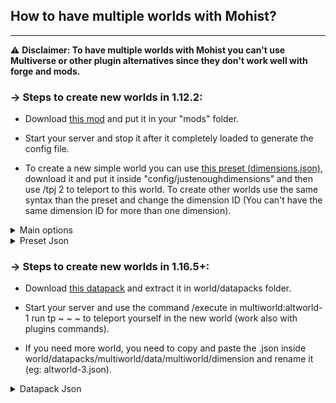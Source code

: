 ## How to have multiple worlds with Mohist?
---

⚠️ **Disclaimer: To have multiple worlds with Mohist you can't use Multiverse or other plugin alternatives since they don't work well with forge and mods.**

### -> Steps to create new worlds in 1.12.2: 

* Download [this mod](https://www.curseforge.com/minecraft/mc-mods/just-enough-dimensions) and put it in your "mods" folder.

* Start your server and stop it after it completely loaded to generate the config file.

* To create a new simple world you can use [this preset (dimensions.json)](https://cdn.discordapp.com/attachments/815331146303799296/825439539438157904/dimensions.json), download it and put it inside "config/justenoughdimensions" and then use /tpj 2 to teleport to this world. To create other worlds use the same syntax than the preset and change the dimension ID (You can't have the same dimension ID for more than one dimension).

<details>
  <summary>Main options</summary>
  
    - "dim" : Should be the same than the dimension ID.
  
    - "load_on_start" : set it to true if you want your dimension to be loaded at the start of your server (should be always enabled to not cause issues with plugins).
  
    - "keeploaded" :  set it to false if you want your dimension to be unloaded if there is no players inside.
  
    - "id" : This is the dimension ID  (Remember that you can't have the same dimension ID for more than one dimension).
  
    - "name" : The name of the dimension (only used by forge mods.)
  
    - "worldprovider" : Type of the dimension ("WorldProviderSurface" for an overworld type world, WorldProviderHell  for a nether type world and WorldProviderEnd for a end type world. you can also use worldproviders from mods if you know them !)
  
    - "require_exact_match" : should be always present and set to true.
    
There is other settings that you can set, you can see them in the mod's curseforge page.
</details>

<details>
  <summary>Preset Json</summary>
  
```json
{
  "config_version": {
    "id": "__default",
    "version": 0
    },
    "dimensions":
    [
        {
            "dim": 2,
            "load_on_start": true,
            "dimensiontype": {
                "id": 2,
                "name": "AltWorld",
                "keeploaded": true,
                "worldprovider": "WorldProviderSurface",
                "require_exact_match": true
            }
        }
    ]
}
```
</details>

### -> Steps to create new worlds in 1.16.5+: 

* Download [this datapack](https://cdn.discordapp.com/attachments/615256015704948808/850816329636380752/multiworld.zip) and extract it in world/datapacks folder.

* Start your server and use the command /execute in multiworld:altworld-1 run tp ~ ~ ~ to teleport yourself in the new world (work also with plugins commands).

* If you need more world, you need to copy and paste the .json inside world/datapacks/multiworld/data/multiworld/dimension and rename it (eg: altworld-3.json).

<details>
  <summary>Datapack Json</summary>
  
```json
{
  "type": "minecraft:overworld",
  "generator": {
    "type": "minecraft:noise",
    "seed": 0,
    "biome_source": {
      "type": "minecraft:vanilla_layered",
      "seed": 0,
      "large_biomes": false
    },
    "settings": "minecraft:overworld"
  }
}
```
</details>
